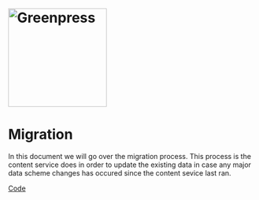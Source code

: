 # <img src="https://www.greenpress.info/logo.png" alt="Greenpress" width="200"/>

# Migration

In this document we will go over the migration process. This process is the content service does in order to update the existing data in case any major data scheme changes has occured since the content sevice last ran.

[Code](https://github.com/greenpress/content-service/tree/master/migrator)
